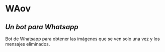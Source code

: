 # WAov
## _Un bot para Whatsapp_

Bot de Whatsapp para obtener las imágenes que se ven solo una vez y los mensajes eliminados. 
